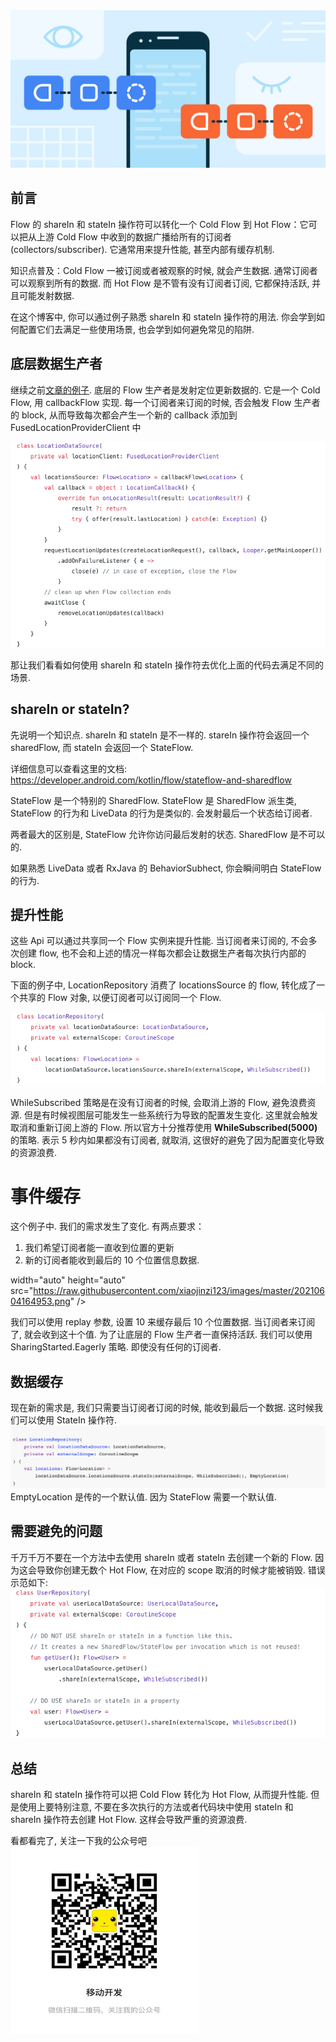 <img width="auto" height="auto" src="https://raw.githubusercontent.com/xiaojinzi123/images/master/20210604155412.png" />

## 前言

Flow 的 shareIn 和 stateIn 操作符可以转化一个 Cold Flow 到 Hot Flow：它可以把从上游 Cold Flow 中收到的数据广播给所有的订阅者(collectors/subscriber). 它通常用来提升性能, 甚至内部有缓存机制.

知识点普及：Cold Flow 一被订阅或者被观察的时候, 就会产生数据. 通常订阅者可以观察到所有的数据. 而 Hot Flow 是不管有没有订阅者订阅, 它都保持活跃, 并且可能发射数据.

在这个博客中, 你可以通过例子熟悉 shareIn 和 stateIn 操作符的用法. 你会学到如何配置它们去满足一些使用场景, 也会学到如何避免常见的陷阱.

## 底层数据生产者

继续之前[文章的例子](https://blog.csdn.net/u011692041/article/details/117552958). 底层的 Flow 生产者是发射定位更新数据的. 它是一个 Cold Flow, 用 callbackFlow 实现. 每一个订阅者来订阅的时候, 否会触发 Flow 生产者的 block, 从而导致每次都会产生一个新的 callback 添加到 FusedLocationProviderClient 中

<img  width="auto" height="auto" src="https://raw.githubusercontent.com/xiaojinzi123/images/master/20210604161514.png" />

那让我们看看如何使用 shareIn 和 stateIn 操作符去优化上面的代码去满足不同的场景.

## shareIn or stateIn?

先说明一个知识点. shareIn 和 stateIn 是不一样的. stareIn 操作符会返回一个 sharedFlow, 而 stateIn 会返回一个 StateFlow.

详细信息可以查看这里的文档: https://developer.android.com/kotlin/flow/stateflow-and-sharedflow

StateFlow 是一个特别的 SharedFlow. StateFlow 是 SharedFlow 派生类, StateFlow 的行为和 LiveData 的行为是类似的. 会发射最后一个状态给订阅者.

两者最大的区别是, StateFlow 允许你访问最后发射的状态. SharedFlow 是不可以的.

如果熟悉 LiveData 或者 RxJava 的 BehaviorSubhect, 你会瞬间明白 StateFlow 的行为. 

## 提升性能

这些 Api 可以通过共享同一个 Flow 实例来提升性能. 当订阅者来订阅的, 不会多次创建 flow, 也不会和上述的情况一样每次都会让数据生产者每次执行内部的 block.

下面的例子中, LocationRepository 消费了 locationsSource 的 flow, 转化成了一个共享的 Flow 对象, 以便订阅者可以订阅同一个 Flow. 

<img  width="auto" height="auto" src="https://raw.githubusercontent.com/xiaojinzi123/images/master/20210604163326.png" />

WhileSubscribed 策略是在没有订阅者的时候, 会取消上游的 Flow, 避免浪费资源. 但是有时候视图层可能发生一些系统行为导致的配置发生变化. 这里就会触发取消和重新订阅上游的 Flow. 所以官方十分推荐使用 **WhileSubscribed(5000)** 的策略. 表示 5 秒内如果都没有订阅者, 就取消, 这很好的避免了因为配置变化导致的资源浪费.

# 事件缓存

这个例子中. 我们的需求发生了变化. 有两点要求：

1. 我们希望订阅者能一直收到位置的更新
2. 新的订阅者能收到最后的 10 个位置信息数据. 

 width="auto" height="auto" src="https://raw.githubusercontent.com/xiaojinzi123/images/master/20210604164953.png" />

我们可以使用 replay 参数, 设置 10 来缓存最后 10 个位置数据. 当订阅者来订阅了, 就会收到这十个值. 为了让底层的 Flow 生产者一直保持活跃. 我们可以使用 SharingStarted.Eagerly 策略. 即使没有任何的订阅者.

## 数据缓存

现在新的需求是, 我们只需要当订阅者订阅的时候, 能收到最后一个数据. 这时候我们可以使用 StateIn 操作符.
<img width="auto" height="auto" src="https://raw.githubusercontent.com/xiaojinzi123/images/master/20210604174527.png" />
EmptyLocation 是传的一个默认值. 因为 StateFlow 需要一个默认值. 

## 需要避免的问题

千万千万不要在一个方法中去使用 shareIn 或者 stateIn 去创建一个新的 Flow. 因为这会导致你创建无数个 Hot Flow, 在对应的 scope 取消的时候才能被销毁.  错误示范如下:
<img width="auto" height="auto" src="https://raw.githubusercontent.com/xiaojinzi123/images/master/20210604174712.png" />

## 总结
shareIn 和 stateIn 操作符可以把 Cold Flow 转化为 Hot Flow, 从而提升性能. 但是使用上要特别注意, 不要在多次执行的方法或者代码块中使用 stateIn 和 shareIn 操作符去创建 Hot Flow. 这样会导致严重的资源浪费.

看都看完了, 关注一下我的公众号吧
<img align="left" width="300" height="300" src="https://raw.githubusercontent.com/xiaojinzi123/images/master/IMG_8339(20210603-215157).JPG" />